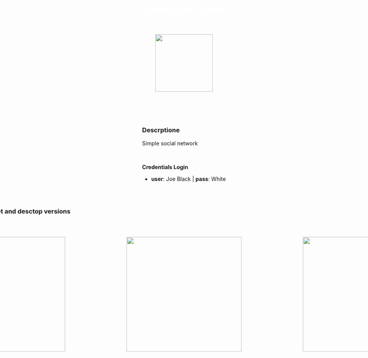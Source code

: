 <body>
<div style="display: flex; align-items: center; justify-content: center; flex-direction: column;">
      
<div style="display: flex; gap: 10px;  flex-direction: column; align-items: center; justify-content: center;">
  <h1  align="center" style="color: white;"> Puddicino Social
  <p align="center"><img src="https://i.postimg.cc/v83QFtjr/puddilogo.jpg" style="width: 150px; padding: 20px;"></p></h1>  
</div> 

<div>
  <h3 align="left">Descrptione</h3>
    <p  align="left"> Simple social network </p>
   <br>
    <p><b>Credentials Login</b></p>
    <ul>
    <li><b>user</b>: Joe Black | <b>pass</b>: White</li>
    </ul>
</div>          
<hr>

<div>
    <h3 align="left">Home in mobile, tablet and desctop versions</h3>
  <div style="display: flex; gap: 5rem;  flex-direction: row;
        align-items: center; justify-content: center;">
      <img src='https://i.postimg.cc/0yrKV6L9/mobile-2.png'  style="height: 300px; padding: 20px; margin: 20px;" />
      <img src='https://i.postimg.cc/j2Jk6dtc/mobile-3.png'  style="height: 300px; padding: 20px; margin: 20px;" />
      <img src='https://i.postimg.cc/ZKCQZHN3/mobile-1.png'  style="height: 300px; padding: 20px; margin: 20px;" />
</div>
</div>      
      
<hr>
